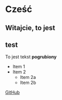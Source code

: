 # Cześć

## Witajcie, to jest <H2> test

To jest tekst **pogrubiony**

* Item 1
* Item 2
    * Item 2a
    * Item 2b

[GitHub](http://github.com)